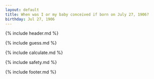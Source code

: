```yaml
---
layout: default
title: When was I or my baby conceived if born on July 27, 1906?
birthday: Jul 27, 1906
---
```


{% include header.md %}

{% include guess.md %}

{% include calculate.md %}

{% include safety.md %}

{% include footer.md %}



